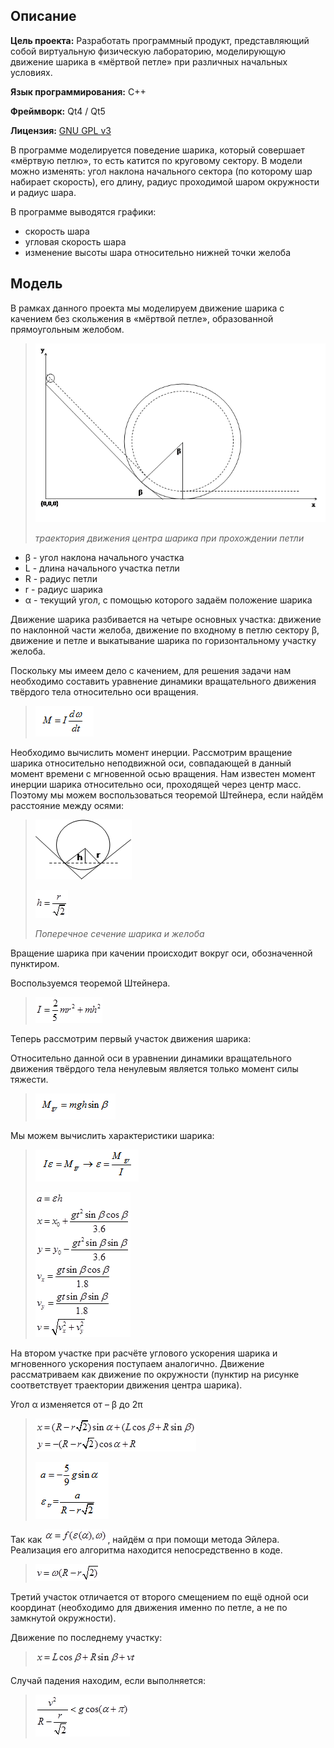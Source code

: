 ## Описание

**Цель проекта:** Разработать программный продукт, представляющий собой виртуальную физическую лабораторию, моделирующую движение шарика в «мёртвой петле» при различных начальных условиях.

**Язык программирования:** C++

**Фреймворк:** Qt4 / Qt5

**Лицензия:** [GNU GPL v3](http://www.gnu.org/copyleft/gpl.html)

В программе моделируется поведение шарика, который совершает «мёртвую петлю», то есть катится по круговому сектору. В модели можно изменять: угол наклона начального сектора (по которому шар набирает скорость), его длину, радиус проходимой шаром окружности и радиус шара.

В программе выводятся графики:
 * скорость шара
 * угловая скорость шара
 * изменение высоты шара относительно нижней точки желоба

## Модель

В рамках данного проекта мы моделируем движение шарика с качением без скольжения в «мёртвой петле», образованной прямоугольным желобом.

> ![image](src/resources/help/image001.png)
>
> *траектория движения центра шарика при прохождении петли*

 * β - угол наклона начального участка
 * L - длина начального участка петли
 * R - радиус петли
 * r - радиус шарика
 * α - текущий угол, с помощью которого задаём положение шарика

Движение шарика разбивается на четыре основных участка: движение по наклонной части желоба, движение по входному в петлю сектору β, движение и петле и выкатывание шарика по горизонтальному участку желоба. 

Поскольку мы имеем дело с качением, для решения задачи нам необходимо составить уравнение динамики вращательного движения твёрдого тела относительно оси вращения.

> ![M=I*dω/dt](src/resources/help/pic1.PNG)

Необходимо вычислить момент инерции. Рассмотрим вращение шарика относительно неподвижной оси, совпадающей в данный момент времени с мгновенной осью вращения. Нам известен момент инерции шарика относительно оси, проходящей через центр масс. Поэтому мы можем воспользоваться теоремой Штейнера, если найдём расстояние между осями:

> ![image](src/resources/help/image002.png)
>
> ![h=r/sqrt(2)](src/resources/help/image004.png)
>
> *Поперечное сечение шарика и желоба*

Вращение шарика при качении происходит вокруг оси, обозначенной пунктиром.

Воспользуемся теоремой Штейнера.

> ![I=(2/5)*m*r^2+m*h^2](src/resources/help/image006.png)

Теперь рассмотрим первый участок движения шарика:

Относительно данной оси в уравнении динамики вращательного движения твёрдого тела ненулевым является только момент силы тяжести.

> ![M_gr=m*g*h*sin(β)](src/resources/help/sn1.PNG)

Мы можем вычислить характеристики шарика:

> ![I*ε=M_gr -> ε=M_gr/I](src/resources/help/sn2.PNG)
>
> ![a=ε*h, x=x_0+g*t^2*sin(β)*cos(β)/3.6, y=y_0-g*t^2*sin(β)*sin(β)/3.6, v_x=g*t*sin(β)*cos(β)/1.8, v_y=g*t*sin(β)*sin(β)/1.8, v=sqrt(v_x^2+v_y^2)](src/resources/help/image012.png)

На втором участке при расчёте углового ускорения шарика и мгновенного ускорения поступаем аналогично. Движение рассматриваем как движение по окружности (пунктир на рисунке соответствует траектории движения центра шарика).

Угол α изменяется от – β до 2π

> ![x=(R-r*sqrt(2))*sin(α)+(L*cos(β)+R*sin(β)), y=-(R-r*sqrt(2))*cos(α)+R](src/resources/help/image014.png)
>
> ![a=(-5/9)*g*sin(α), ε_tr=a/(R-r*sqrt(2)), y=-(R-r*sqrt(2))*cos(α)+R](src/resources/help/sn3.PNG)

Так как ![α=f(ε(α),ω)](src/resources/help/image018.png), найдём α при помощи метода Эйлера. Реализация его алгоритма находится непосредственно в коде.

> ![v=ω*(R-r*sqrt(2))](src/resources/help/image020.png)

Третий участок отличается от второго смещением по ещё одной оси координат (необходимо для движения именно по петле, а не по замкнутой окружности).

Движение по последнему участку:

> ![x=L*cos(β)+R*sin(β)+v*t](src/resources/help/image022.png)

Случай падения находим, если выполняется:

> ![v^2/(R-r/2)<g*cos(α+π)](src/resources/help/image024.png)
